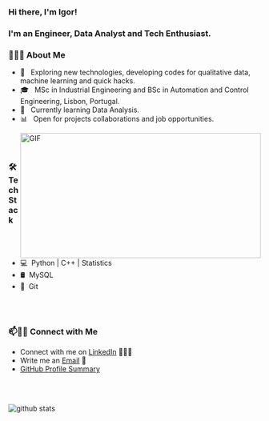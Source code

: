 ### Hi there, I'm Igor!
### I'm an Engineer, Data Analyst and Tech Enthusiast. 

<h3> 👨🏻‍💻 About Me </h3>

- 🤔 &nbsp; Exploring new technologies, developing codes for qualitative data, machine learning and quick hacks.
- 🎓 &nbsp; MSc in Industrial Engineering and BSc in Automation and Control Engineering, Lisbon, Portugal.
- 🌱 &nbsp; Currently learning Data Analysis.
- 📊 &nbsp; Open for projects collaborations and job opportunities. 

<img align="right" width="480" height="250" alt="GIF" src="https://media.giphy.com/media/836HiJc7pgzy8iNXCn/giphy.gif" />

<br />
<br />

<h3>🛠 Tech Stack</h3>

- 💻 &nbsp;Python | C++ | Statistics
- 🛢 &nbsp;MySQL
- 🔧 &nbsp;Git


<br />
<br />

### 📫🤝🏻 Connect with Me

 - Connect with me on [LinkedIn](https://www.linkedin.com/in/igorhufnagel/) 👨🏻‍💻
 - Write me an [Email](mailto:igorhufn@gmail.com) 💌
 - [GitHub Profile Summary](https://profile-summary-for-github.com/user/IgorHufn)

<br />
<br />

![github stats](https://github-readme-stats.vercel.app/api?username=IgorHufn&show_icons=true)
